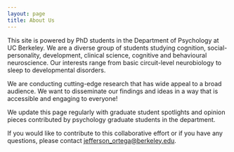 ```yaml
---
layout: page
title: About Us
---
```


This site is powered by PhD students in the Department of Psychology at UC Berkeley. We are a diverse group of students studying cognition, social-personality, development, clinical science, cognitive and behavioural neuroscience. Our interests range from basic circuit-level neurobiology to sleep to developmental disorders.

We are conducting cutting-edge research that has wide appeal to a broad audience. We want to disseminate our findings and ideas in a way that is accessible and engaging to everyone!

We update this page regularly with graduate student spotlights and opinion pieces contributed by psychology graduate students in the department.

If you would like to contribute to this collaborative effort or if you have any questions, please contact jefferson_ortega@berkeley.edu.

